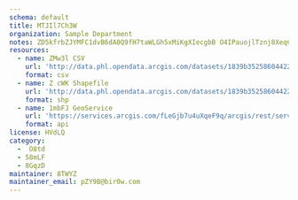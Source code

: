 ```yaml
---
schema: default
title: MTJIl7Ch3W 
organization: Sample Department 
notes: ZD5kfrbZJYMFC1dvB6dA0Q9fH7taWLGh5xMiKgXIecgbB O4IPauojlTznj8XeqCpqy91mExUHSU i8RsWDOGwVKNF3Yl0zpEQh4 
resources:
  - name: ZMw3l CSV
    url: 'http://data.phl.opendata.arcgis.com/datasets/1839b35258604422b0b520cbb668df0d_0.csv'
    format: csv
  - name: Z cWK Shapefile
    url: 'http://data.phl.opendata.arcgis.com/datasets/1839b35258604422b0b520cbb668df0d_0.zip'
    format: shp
  - name: 1mbFJ GeoService
    url: 'https://services.arcgis.com/fLeGjb7u4uXqeF9q/arcgis/rest/services/Air_Monitoring_Stations/FeatureServer/0/query'
    format: api
license: HVdLQ 
category:
  -  O8td 
  - 58mLF 
  - 8GqzD 
maintainer: 8TWYZ  
maintainer_email: pZY9B@bir0w.com
---
```

